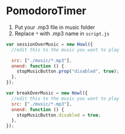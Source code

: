 # PomodoroTimer

1. Put your .mp3 file in music folder
2. Replace `*` with .mp3 name in `script.js`

```javascript
var sessionOverMusic = new Howl({
  //edit this to the music you want to play

  src: ["./music/*.mp3"],
  onend: function () {
    stopMusicButton.prop("disabled", true);
  },
});

var breakOverMusic = new Howl({
  //edit this to the music you want to play
  src: ["./music/*.mp3"],
  onend: function () {
    stopMusicButton.disabled = true;
  },
});
```
